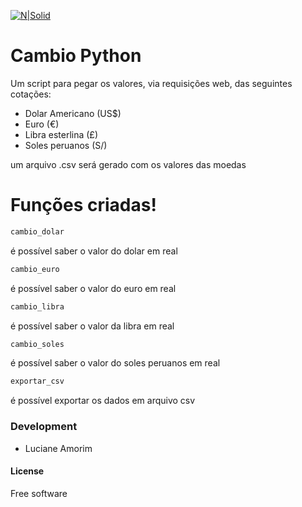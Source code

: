 [![N|Solid](https://www.python.org/static/community_logos/python-logo-master-v3-TM.png)](https://github.com/lucianetika)

# Cambio Python

Um script para pegar os valores, via requisições web, das seguintes cotações:
  - Dolar Americano (US$)
  - Euro (€)
  - Libra esterlina (£)
  - Soles peruanos (S/)

um arquivo .csv será gerado com os valores das moedas

# Funções criadas!
```sh
cambio_dolar
```
  é possível saber o valor do dolar em real
```sh
cambio_euro
```
  é possível saber o valor do euro em real
```sh
cambio_libra
```
  é possível saber o valor da libra em real
```sh
cambio_soles
```
  é possível saber o valor do soles peruanos em real

```sh 
exportar_csv
```
   é possível exportar os dados em arquivo csv

### Development

 - Luciane Amorim

#### License
Free software
